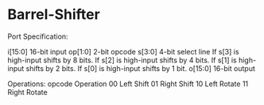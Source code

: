 # Barrel-Shifter
Port Specification:

i[15:0]	16-bit input
op[1:0]	2-bit opcode
s[3:0]	4-bit select line
If s[3] is high-input shifts by 8 bits.
If s[2] is high-input shifts by 4 bits.
If s[1] is high-input shifts by 2 bits.
If s[0] is high-input shifts by 1 bit.
o[15:0]	16-bit output


Operations:
opcode	Operation
00	Left Shift
01	Right Shift
10	Left Rotate
11	Right Rotate
